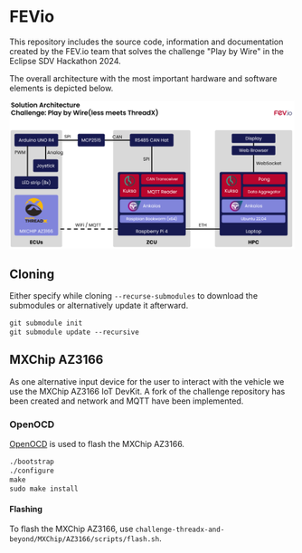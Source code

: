 # FEVio

This repository includes the source code, information and documentation created by the FEV.io team that solves the challenge "Play by Wire" in the Eclipse SDV Hackathon 2024.

The overall architecture with the most important hardware and software elements is depicted below.

![Solution Architecture](./sdv_solution_architecture.png)

## Cloning

Either specify while cloning `--recurse-submodules` to download the submodules or alternatively update it afterward.

```shell
git submodule init
git submodule update --recursive
```

## MXChip AZ3166

As one alternative input device for the user to interact with the vehicle we use the MXChip AZ3166 IoT DevKit.
A fork of the challenge repository has been created and network and MQTT have been implemented.

### OpenOCD

[OpenOCD](https://github.com/openocd-org/openocd) is used to flash the MXChip AZ3166.

```shell
./bootstrap
./configure
make
sudo make install 
```

#### Flashing

To flash the MXChip AZ3166, use `challenge-threadx-and-beyond/MXChip/AZ3166/scripts/flash.sh`.
